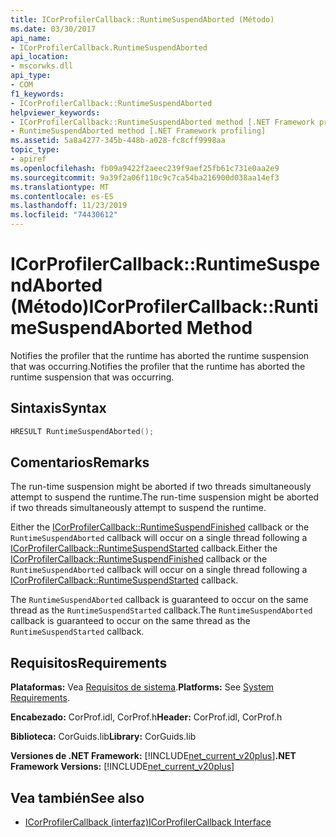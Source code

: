```yaml
---
title: ICorProfilerCallback::RuntimeSuspendAborted (Método)
ms.date: 03/30/2017
api_name:
- ICorProfilerCallback.RuntimeSuspendAborted
api_location:
- mscorwks.dll
api_type:
- COM
f1_keywords:
- ICorProfilerCallback::RuntimeSuspendAborted
helpviewer_keywords:
- ICorProfilerCallback::RuntimeSuspendAborted method [.NET Framework profiling]
- RuntimeSuspendAborted method [.NET Framework profiling]
ms.assetid: 5a8a4277-345b-448b-a028-fc8cff9998aa
topic_type:
- apiref
ms.openlocfilehash: fb09a9422f2aeec239f9aef25fb61c731e0aa2e9
ms.sourcegitcommit: 9a39f2a06f110c9c7ca54ba216900d038aa14ef3
ms.translationtype: MT
ms.contentlocale: es-ES
ms.lasthandoff: 11/23/2019
ms.locfileid: "74430612"
---
```

# <a name="icorprofilercallbackruntimesuspendaborted-method"></a><span data-ttu-id="02c1e-102">ICorProfilerCallback::RuntimeSuspendAborted (Método)</span><span class="sxs-lookup"><span data-stu-id="02c1e-102">ICorProfilerCallback::RuntimeSuspendAborted Method</span></span>
<span data-ttu-id="02c1e-103">Notifies the profiler that the runtime has aborted the runtime suspension that was occurring.</span><span class="sxs-lookup"><span data-stu-id="02c1e-103">Notifies the profiler that the runtime has aborted the runtime suspension that was occurring.</span></span>  
  
## <a name="syntax"></a><span data-ttu-id="02c1e-104">Sintaxis</span><span class="sxs-lookup"><span data-stu-id="02c1e-104">Syntax</span></span>  
  
```cpp  
HRESULT RuntimeSuspendAborted();  
```  
  
## <a name="remarks"></a><span data-ttu-id="02c1e-105">Comentarios</span><span class="sxs-lookup"><span data-stu-id="02c1e-105">Remarks</span></span>  
 <span data-ttu-id="02c1e-106">The run-time suspension might be aborted if two threads simultaneously attempt to suspend the runtime.</span><span class="sxs-lookup"><span data-stu-id="02c1e-106">The run-time suspension might be aborted if two threads simultaneously attempt to suspend the runtime.</span></span>  
  
 <span data-ttu-id="02c1e-107">Either the [ICorProfilerCallback::RuntimeSuspendFinished](../../../../docs/framework/unmanaged-api/profiling/icorprofilercallback-runtimesuspendfinished-method.md) callback or the `RuntimeSuspendAborted` callback will occur on a single thread following a [ICorProfilerCallback::RuntimeSuspendStarted](../../../../docs/framework/unmanaged-api/profiling/icorprofilercallback-runtimesuspendstarted-method.md) callback.</span><span class="sxs-lookup"><span data-stu-id="02c1e-107">Either the [ICorProfilerCallback::RuntimeSuspendFinished](../../../../docs/framework/unmanaged-api/profiling/icorprofilercallback-runtimesuspendfinished-method.md) callback or the `RuntimeSuspendAborted` callback will occur on a single thread following a [ICorProfilerCallback::RuntimeSuspendStarted](../../../../docs/framework/unmanaged-api/profiling/icorprofilercallback-runtimesuspendstarted-method.md) callback.</span></span>  
  
 <span data-ttu-id="02c1e-108">The `RuntimeSuspendAborted` callback is guaranteed to occur on the same thread as the `RuntimeSuspendStarted` callback.</span><span class="sxs-lookup"><span data-stu-id="02c1e-108">The `RuntimeSuspendAborted` callback is guaranteed to occur on the same thread as the `RuntimeSuspendStarted` callback.</span></span>  
  
## <a name="requirements"></a><span data-ttu-id="02c1e-109">Requisitos</span><span class="sxs-lookup"><span data-stu-id="02c1e-109">Requirements</span></span>  
 <span data-ttu-id="02c1e-110">**Plataformas:** Vea [Requisitos de sistema](../../../../docs/framework/get-started/system-requirements.md).</span><span class="sxs-lookup"><span data-stu-id="02c1e-110">**Platforms:** See [System Requirements](../../../../docs/framework/get-started/system-requirements.md).</span></span>  
  
 <span data-ttu-id="02c1e-111">**Encabezado:** CorProf.idl, CorProf.h</span><span class="sxs-lookup"><span data-stu-id="02c1e-111">**Header:** CorProf.idl, CorProf.h</span></span>  
  
 <span data-ttu-id="02c1e-112">**Biblioteca:** CorGuids.lib</span><span class="sxs-lookup"><span data-stu-id="02c1e-112">**Library:** CorGuids.lib</span></span>  
  
 <span data-ttu-id="02c1e-113">**Versiones de .NET Framework:** [!INCLUDE[net_current_v20plus](../../../../includes/net-current-v20plus-md.md)]</span><span class="sxs-lookup"><span data-stu-id="02c1e-113">**.NET Framework Versions:** [!INCLUDE[net_current_v20plus](../../../../includes/net-current-v20plus-md.md)]</span></span>  
  
## <a name="see-also"></a><span data-ttu-id="02c1e-114">Vea también</span><span class="sxs-lookup"><span data-stu-id="02c1e-114">See also</span></span>

- [<span data-ttu-id="02c1e-115">ICorProfilerCallback (interfaz)</span><span class="sxs-lookup"><span data-stu-id="02c1e-115">ICorProfilerCallback Interface</span></span>](../../../../docs/framework/unmanaged-api/profiling/icorprofilercallback-interface.md)

